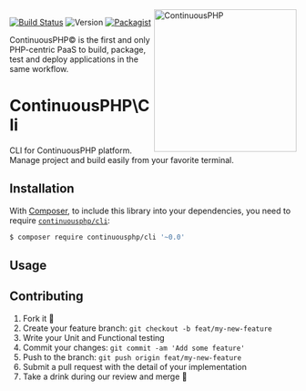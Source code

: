<img src="https://app.continuousphp.com/assets/logos/continuousphp.svg" alt="ContinuousPHP" width="250px" align="right"/>

<p align="left">
  <a href="https://continuousphp.com/git-hub/continuousphp/cli"><img alt="Build Status" src="https://status.continuousphp.com/git-hub/continuousphp/cli?token=9800bb61-98f2-447d-a331-025f0b9af298" /></a>
 <img src="https://img.shields.io/badge/version-alpha-red.svg" alt="Version" />
 <a href="https://packagist.org/packages/continuousphp/cli"><img src="https://img.shields.io/packagist/dt/continuousphp/cli.svg" alt="Packagist" /></a>
</p>
<p align="left">
    ContinuousPHP© is the first and only PHP-centric PaaS to build, package, test and deploy applications in the same workflow.
</p>

# ContinuousPHP\Cli

CLI for ContinuousPHP platform. Manage project and build easily from your favorite terminal.

## Installation

With [Composer](https://getcomposer.org/), to include this library into your dependencies, you need to require [`continuousphp/cli`](https://packagist.org/packages/continuousphp/cli):

```sh
$ composer require continuousphp/cli '~0.0'
```

## Usage

## Contributing

1. Fork it :clap:
2. Create your feature branch: `git checkout -b feat/my-new-feature`
3. Write your Unit and Functional testing
4. Commit your changes: `git commit -am 'Add some feature'`
5. Push to the branch: `git push origin feat/my-new-feature`
6. Submit a pull request with the detail of your implementation
7. Take a drink during our review and merge :beers:

